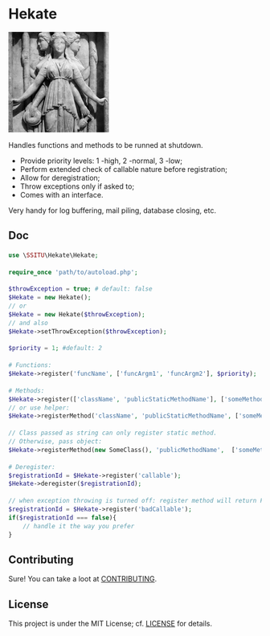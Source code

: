 # Hekate

![Hekate](Hekate.jpg)

Handles functions and methods to be runned at shutdown.

- Provide priority levels: 1 -high, 2 -normal, 3 -low;
- Perform extended check of callable nature before registration;
- Allow for deregistration;
- Throw exceptions only if asked to;
- Comes with an interface.

Very handy for log buffering, mail piling, database closing, etc.

## Doc

```php
use \SSITU\Hekate\Hekate;

require_once 'path/to/autoload.php';

$throwException = true; # default: false
$Hekate = new Hekate();
// or
$Hekate = new Hekate($throwException);
// and also
$Hekate->setThrowException($throwException);

$priority = 1; #default: 2

# Functions:
$Hekate->register('funcName', ['funcArgm1', 'funcArgm2'], $priority);

# Methods:
$Hekate->register(['className', 'publicStaticMethodName'], ['someMethodArgm'], $priority);
// or use helper:
$Hekate->registerMethod('className', 'publicStaticMethodName', ['someMethodArgm'], $priority);

// Class passed as string can only register static method.
// Otherwise, pass object:
$Hekate->registerMethod(new SomeClass(), 'publicMethodName',  ['someMethodArgm'], $priority);

# Deregister:
$registrationId = $Hekate->register('callable');
$Hekate->deregister($registrationId);

// when exception throwing is turned off: register method will return FALSE in case of invalid callback
$registrationId = $Hekate->register('badCallable');
if($registrationId === false){
    // handle it the way you prefer
}
```

## Contributing

Sure! You can take a loot at [CONTRIBUTING](CONTRIBUTING.md).

## License

This project is under the MIT License; cf. [LICENSE](LICENSE) for details.